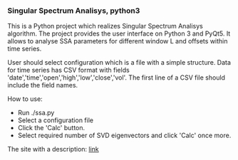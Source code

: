 ### Singular Spectrum Analisys, python3

This is a Python project which realizes Singular Spectrum Analisys algorithm.
The project provides the user interface on Python 3 and PyQt5.
It allows to analyse SSA parameters for different window L and offsets within
time series.

User should select configuration which is a file with a simple structure.
Data for time series has CSV format with fields
'date','time','open','high','low','close','vol'.
The first line of a CSV file should include the field names.

How to use:

- Run ./ssa.py
- Select a configuration file
- Click the 'Calc' button.
- Select required number of SVD eigenvectors and click 'Calc' once more.

The site with a description: [link](http://rtaubes.pythonanywhere.com/ssa/)


